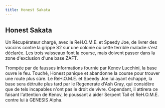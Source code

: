 ```yaml
---
title: Honest Sakata
---
```


Honest Sakata
-------------



Un Récupérateur chargé, avec le ReH.O.M.E. et Speedy Joe, de livrer des vaccins contre la grippe S2 sur une colonie où cette terrible maladie s'est déclarée. Les trois vaisseaux font la course, mais doivent passer dans la zone d'exclusion d'une base ZAFT.


Trompée par de fausses informations fournie par Kenov Lucchini, la base ouvre le feu. Touché, Honest panique et abandonne la course pour trouver une route plus sûre. Le ReH.O.M.E. et Speedy Joe lui ayant échappé, la base sera détruite plus tard par le Regenerate d'Ash Gray, qui considère que de tels incapables n'ont pas le droit de vivre. Cependant, il attirera ce faisant l'attention de Kenov, le poussant à aider Serpent Tail et ReH.O.M.E. contre lui à GENESIS Alpha.


